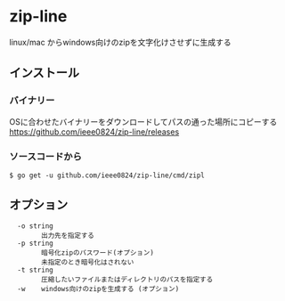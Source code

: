 # zip-line

linux/mac からwindows向けのzipを文字化けさせずに生成する

## インストール

### バイナリー
OSに合わせたバイナリーをダウンロードしてパスの通った場所にコピーする
https://github.com/ieee0824/zip-line/releases

### ソースコードから
```
$ go get -u github.com/ieee0824/zip-line/cmd/zipl
```

## オプション

```
  -o string
        出力先を指定する
  -p string
        暗号化zipのパスワード(オプション)
        未指定のとき暗号化はされない
  -t string
        圧縮したいファイルまたはディレクトリのパスを指定する
  -w    windows向けのzipを生成する (オプション)
```